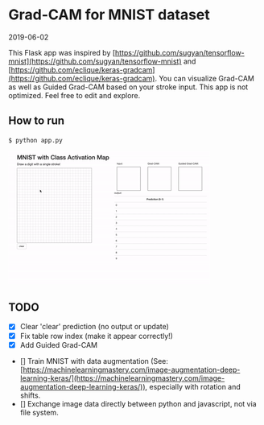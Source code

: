 # Grad-CAM for MNIST dataset

2019-06-02

This Flask app was inspired by [https://github.com/sugyan/tensorflow-mnist](https://github.com/sugyan/tensorflow-mnist) and [https://github.com/eclique/keras-gradcam](https://github.com/eclique/keras-gradcam). You can visualize Grad-CAM as well as Guided Grad-CAM based on your stroke input. This app is not optimized. Feel free to edit and explore.


## How to run
```bash
$ python app.py
```

![](test.gif)

## TODO
- [x] Clear 'clear' prediction (no output or update)
- [x] Fix table row index (make it appear correctly!)
- [x] Add Guided Grad-CAM

- [] Train MNIST with data augmentation (See: [https://machinelearningmastery.com/image-augmentation-deep-learning-keras/](https://machinelearningmastery.com/image-augmentation-deep-learning-keras/)), especially with rotation and shifts.
- [] Exchange image data directly between python and javascript, not via file system.
